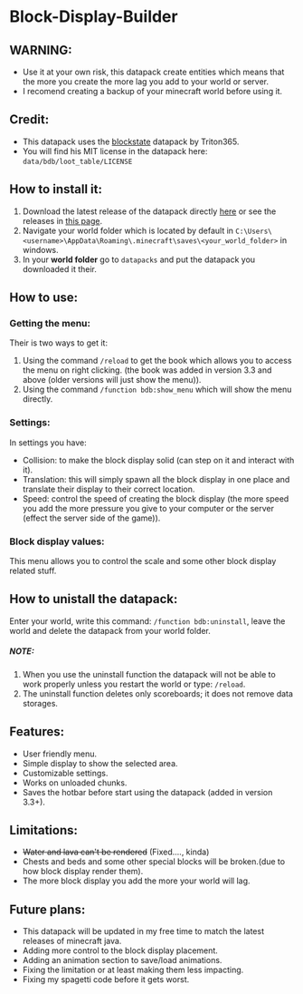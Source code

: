  # Block-Display-Builder
## WARNING:
- Use it at your own risk, this datapack create entities which means that the more you create the more lag you add to your world or server.
- I recomend creating a backup of your minecraft world before using it.
## Credit:
- This datapack uses the [blockstate](https://github.com/Triton365/BlockState) datapack by Triton365.
- You will find his MIT license in the datapack here: `data/bdb/loot_table/LICENSE`
## How to install it:
1. Download the latest release of the datapack directly [here](https://github.com/mrGrayJacket/Block-Display-Builder/releases/download/v3.3.1/bdb3.3.1.zip) or see the releases in [this page](https://github.com/mrGrayJacket/Block-Display-Builder/releases).
2. Navigate your world folder which is located by default in `C:\Users\<username>\AppData\Roaming\.minecraft\saves\<your_world_folder>` in windows.
3. In your **world folder** go to `datapacks` and put the datapack you downloaded it their.
## How to use:
### Getting the menu:
Their is two ways to get it:
1. Using the command `/reload` to get the book which allows you to access the menu on right clicking. (the book was added in version 3.3 and above (older versions will just show the menu)).
2. Using the command `/function bdb:show_menu` which will show the menu directly.
### Settings:
In settings you have:
- Collision: to make the block display solid (can step on it and interact with it).
- Translation: this will simply spawn all the block display in one place and translate their display to their correct location.
- Speed: control the speed of creating the block display (the more speed you add the more pressure you give to your computer or the server (effect the server side of the game)).
### Block display values:
This menu allows you to control the scale and some other block display related stuff.
## How to unistall the datapack:
Enter your world, write this command: `/function bdb:uninstall`, leave the world and delete the datapack from your world folder.
##### **NOTE**:
1. When you use the uninstall function the datapack will not be able to work properly unless you restart the world or type: `/reload`.
2. The uninstall function deletes only scoreboards; it does not remove data storages.
## Features:
- User friendly menu.
- Simple display to show the selected area.
- Customizable settings.
- Works on unloaded chunks.
- Saves the hotbar before start using the datapack (added in version 3.3+).
## Limitations:
- ~~Water and lava can't be rendered~~ (Fixed...., kinda)
- Chests and beds and some other special blocks will be broken.(due to how block display render them).
- The more block display you add the more your world will lag.
## Future plans:
- This datapack will be updated in my free time to match the latest releases of minecraft java.
- Adding more control to the block display placement.
- Adding an animation section to save/load animations.
- Fixing the limitation or at least making them less impacting.
- Fixing my spagetti code before it gets worst.

